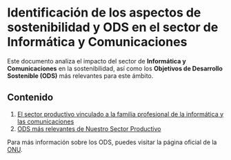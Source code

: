 # **Identificación de los aspectos de sostenibilidad y ODS en el sector de Informática y Comunicaciones**

Este documento analiza el impacto del sector de **Informática y Comunicaciones** en la sostenibilidad, así como los **Objetivos de Desarrollo Sostenible (ODS)** más relevantes para este ámbito.

## **Contenido**
1. [El sector productivo vinculado a la familia profesional de la informática y las comunicaciones](1.1_SectorProductivo_Camacho.md)
2. [ODS más relevantes de Nuestro Sector Productivo](1.2_ODS_Camacho.md)

Para más información sobre los ODS, puedes visitar la página oficial de la [ONU](https://www.un.org/sustainabledevelopment/es/).
